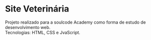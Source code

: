 # Site Veterinária

Projeto realizado para a soulcode Academy como forma de estudo de desenvolvimento web.  
Tecnologias: HTML, CSS e JvaScript.
